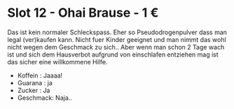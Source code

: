 # Slot 12 - Ohai Brause - 1 &euro;

Das ist kein normaler Schleckspass. Eher so Pseudodrogenpulver dass man legal (ver)kaufen kann. Nicht fuer Kinder geeignet und man nimmt das wohl nicht wegen dem Geschmack zu sich.. Aber wenn man schon 2 Tage wach ist und sich dem Hausverbot aufgrund von einschlafen entziehen mag ist das sicher eine willkommene Hilfe.

+ Koffein : Jaaaa!
+ Guarana : ja
+ Zucker : Ja
+ Geschmack: Naja..
